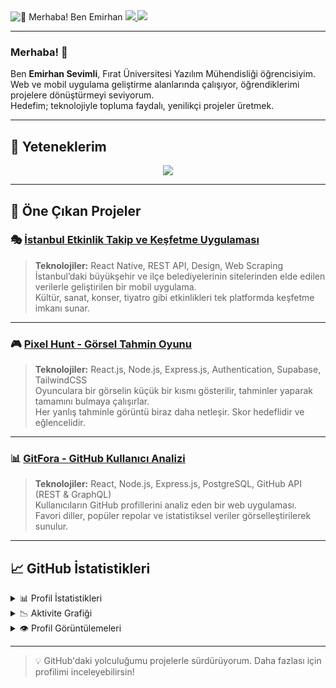 <img src="https://user-images.githubusercontent.com/67194519/173735367-b75edb3b-61ec-4323-a10f-5d98e1d7b97a.gif" alt="👋 Merhaba! Ben Emirhan" title="👋 Merhaba! Ben Emirhan"/>
  

  <a href="https://www.linkedin.com/in/emirhan-sevimli/">
    <img src="https://img.shields.io/badge/LinkedIn-%230077B5.svg?style=for-the-badge&logo=linkedin&logoColor=white" />
  </a>
  <a href="https://x.com/EmirhanSvml00">
    <img src="https://img.shields.io/badge/Twitter-%231DA1F2.svg?style=for-the-badge&logo=twitter&logoColor=white" />
  </a>
</div>

---

### Merhaba! 👋  
Ben **Emirhan Sevimli**, Fırat Üniversitesi Yazılım Mühendisliği öğrencisiyim.  
Web ve mobil uygulama geliştirme alanlarında çalışıyor, öğrendiklerimi projelere dönüştürmeyi seviyorum.  
Hedefim; teknolojiyle topluma faydalı, yenilikçi projeler üretmek.

---

## 🚀 Yeteneklerim

<div align="center">
  <img src="https://skillicons.dev/icons?i=javascript,typescript,react,nodejs,express,html,css,postgresql,mongodb,python,cs,mysql,firebase,supabase,figma,bootstrap,tailwind,git," />
</div>

---

## 📌 Öne Çıkan Projeler

### 🎭 [İstanbul Etkinlik Takip ve Keşfetme Uygulaması](https://github.com/Satelliteg/Istanbul-Event-Tracking-App)

> **Teknolojiler:** React Native, REST API, Design, Web Scraping  
İstanbul’daki büyükşehir ve ilçe belediyelerinin sitelerinden elde edilen verilerle geliştirilen bir mobil uygulama.  
Kültür, sanat, konser, tiyatro gibi etkinlikleri tek platformda keşfetme imkanı sunar.

---

### 🎮 [Pixel Hunt - Görsel Tahmin Oyunu](https://github.com/Satelliteq/PixelHunt)

> **Teknolojiler:** React.js, Node.js, Express.js, Authentication, Supabase, TailwindCSS  
Oyunculara bir görselin küçük bir kısmı gösterilir, tahminler yaparak tamamını bulmaya çalışırlar.  
Her yanlış tahminle görüntü biraz daha netleşir. Skor hedeflidir ve eğlencelidir.

---

### 📊 [GitFora - GitHub Kullanıcı Analizi](https://github.com/Satelliteq/Gitfora)

> **Teknolojiler:** React, Node.js, Express.js, PostgreSQL, GitHub API (REST & GraphQL)  
Kullanıcıların GitHub profillerini analiz eden bir web uygulaması.  
Favori diller, popüler repolar ve istatistiksel veriler görselleştirilerek sunulur.

---

## 📈 GitHub İstatistikleri

<details>
  <summary>📊 Profil İstatistikleri</summary>
  <br />
  <img src="https://github-readme-stats.vercel.app/api?username=Satelliteg&show_icons=true&count_private=true&theme=default&hide_border=true&bg_color=fff&title_color=00E676&icon_color=00E676" height="180" />
  <img src="https://github-readme-stats.vercel.app/api/top-langs/?username=Satelliteg&langs_count=8&layout=compact&theme=default&hide_border=true&bg_color=fff&title_color=000&icon_color=000&hide=Jupyter%20Notebook" height="180" />
</details>

<details>
  <summary>📉 Aktivite Grafiği</summary>
  <br />
  <img src="https://github-readme-activity-graph.vercel.app/graph?username=Satelliteg&bg_color=ffffff&color=000000&line=04e61b&point=403d3d&area=true&hide_border=true" />
</details>

<details>
  <summary>👁️ Profil Görüntülemeleri</summary>
  <br />
  <img src="https://komarev.com/ghpvc/?username=Satelliteg&label=PROFILE+VIEWS&style=for-the-badge" />
</details>

---



> 💡 GitHub'daki yolculuğumu projelerle sürdürüyorum. Daha fazlası için profilimi inceleyebilirsin!
